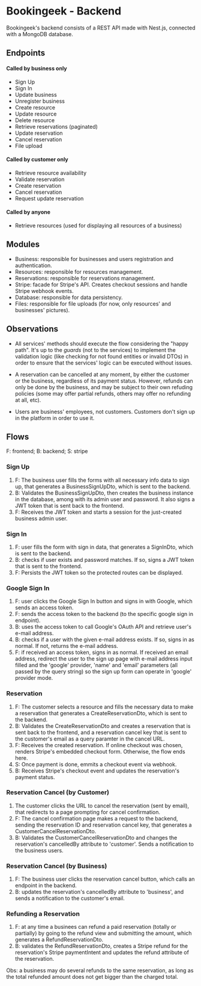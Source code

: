 # Bookingeek - Backend

Bookingeek's backend consists of a REST API made with Nest.js, connected with a MongoDB database.

## Endpoints

#### Called by business only

- Sign Up
- Sign In
- Update business
- Unregister business
- Create resource
- Update resource
- Delete resource
- Retrieve reservations (paginated)
- Update reservation
- Cancel reservation
- File upload

#### Called by customer only

- Retrieve resource availability
- Validate reservation
- Create reservation
- Cancel reservation
- Request update reservation

#### Called by anyone

- Retrieve resources (used for displaying all resources of a business)

## Modules

- Business: responsible for businesses and users registration and authentication.
- Resources: responsible for resources management.
- Reservations: responsible for reservations management.
- Stripe: facade for Stripe's API. Creates checkout sessions and handle Stripe webhook events.
- Database: responsible for data persistency.
- Files: responsible for file uploads (for now, only resources' and businesses' pictures).

## Observations

- All services' methods should execute the flow considering the "happy path". It's up to the _guards_ (not to the services) to implement the validation logic (like checking for not found entities or invalid DTOs) in order to ensure that the services' logic can be executed without issues.

- A reservation can be cancelled at any moment, by either the customer or the business, regardless of its payment status. However, refunds can only be done by the business, and may be subject to their own refuding policies (some may offer partial refunds, others may offer no refunding at all, etc).

- Users are business' employees, not customers. Customers don't sign up in the platform in order to use it.

## Flows

F: frontend; B: backend; S: stripe

### Sign Up

1.  F: The business user fills the forms with all necessary info data to sign up, that generates a BusinessSignUpDto, which is sent to the backend.
2.  B: Validates the BusinessSignUpDto, then creates the business instance in the database, among with its admin user and password. It also signs a JWT token that is sent back to the frontend.
3.  F: Receives the JWT token and starts a session for the just-created business admin user.

### Sign In

1. F: user fills the form with sign in data, that generates a SignInDto, which is sent to the backend.
2. B: checks if user exists and password matches. If so, signs a JWT token that is sent to the frontend.
3. F: Persists the JWT token so the protected routes can be displayed.

### Google Sign In

1. F: user clicks the Google Sign In button and signs in with Google, which sends an access token.
2. F: sends the access token to the backend (to the specific google sign in endpoint).
3. B: uses the access token to call Google's OAuth API and retrieve user's e-mail address.
4. B: checks if a user with the given e-mail address exists. If so, signs in as normal. If not, returns the e-mail address.
5. F: if received an access token, signs in as normal. If received an email address, redirect the user to the sign up page with e-mail address input filled and the 'google' provider, 'name' and 'email' parameters (all passed by the query string) so the sign up form can operate in 'google' provider mode.

### Reservation

1. F: The customer selects a resource and fills the necessary data to make a reservation that generates a CreateReservationDto, which is sent to the backend.
2. B: Validates the CreateReservationDto and creates a reservation that is sent back to the frontend, and a reservation cancel key that is sent to the customer's email as a query paramter in the cancel URL.
3. F: Receives the created reservation. If online checkout was chosen, renders Stripe's embedded checkout form. Otherwise, the flow ends here.
4. S: Once payment is done, emmits a checkout event via webhook.
5. B: Receives Stripe's checkout event and updates the reservation's payment status.

### Reservation Cancel (by Customer)

1. The customer clicks the URL to cancel the reservation (sent by email), that redirects to a page prompting for cancel confirmation.
2. F: The cancel confirmation page makes a request to the backend, sending the reservation ID and reservation cancel key, that generates a CustomerCancelReservationDto.
3. B: Validates the CustomerCancelReservationDto and changes the reservation's cancelledBy attribute to 'customer'. Sends a notification to the business users.

### Reservation Cancel (by Business)

1. F: The business user clicks the reservation cancel button, which calls an endpoint in the backend.
2. B: updates the reservation's cancelledBy attribute to 'business', and sends a notification to the customer's email.

### Refunding a Reservation

1. F: at any time a businees can refund a paid reservation (totally or partially) by going to the refund view and submitting the amount, which generates a RefundReservationDto.
2. B: validates the RefundReservationDto, creates a Stripe refund for the reservation's Stripe paymentIntent and updates the refund attribute of the reservation.

Obs: a business may do several refunds to the same reservation, as long as the total refunded amount does not get bigger than the charged total.
